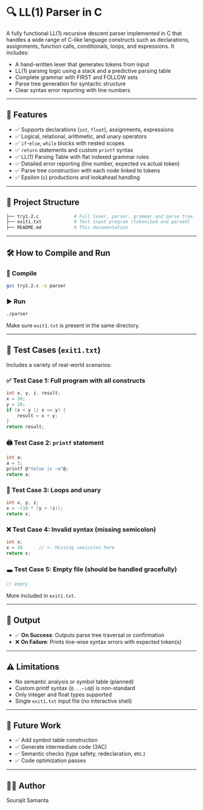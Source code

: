 # 🔍 LL(1) Parser in C

A fully functional LL(1) recursive descent parser implemented in C that handles a wide range of C-like language constructs such as declarations, assignments, function calls, conditionals, loops, and expressions. It includes:

* A hand-written lexer that generates tokens from input
* LL(1) parsing logic using a stack and a predictive parsing table
* Complete grammar with FIRST and FOLLOW sets
* Parse tree generation for syntactic structure
* Clear syntax error reporting with line numbers

---

## 🚀 Features

* ✅ Supports declarations (`int`, `float`), assignments, expressions
* ✅ Logical, relational, arithmetic, and unary operators
* ✅ `if`-`else`, `while` blocks with nested scopes
* ✅ `return` statements and custom `printf` syntax
* ✅ LL(1) Parsing Table with flat indexed grammar rules
* ✅ Detailed error reporting (line number, expected vs actual token)
* ✅ Parse tree construction with each node linked to tokens
* ✅ Epsilon (`ε`) productions and lookahead handling

---

## 📂 Project Structure

```bash
├── try1.2.c             # Full lexer, parser, grammar and parse tree
├── exit1.txt            # Test input program (tokenized and parsed)
├── README.md            # This documentation
```

---

## 🛠️ How to Compile and Run

### 🧱 Compile

```bash
gcc try1.2.c -o parser
```

### ▶️ Run

```bash
./parser
```

Make sure `exit1.txt` is present in the same directory.

---

## 🧪 Test Cases (`exit1.txt`)

Includes a variety of real-world scenarios:

### ✅ Test Case 1: Full program with all constructs

```c
int x, y, z, result;
x = 10;
y = 20;
if (x < y || x == y) {
    result = x + y;
}
return result;
```

### 🖨️ Test Case 2: `printf` statement

```c
int a;
a = 5;
printf @"Value is ~a"@;
return a;
```

### 🔁 Test Case 3: Loops and unary

```c
int x, y, z;
x = -(10 * (y + !z));
return x;
```

### ❌ Test Case 4: Invalid syntax (missing semicolon)

```c
int x;
x = 10      // <- Missing semicolon here
return x;
```

### 🕳️ Test Case 5: Empty file (should be handled gracefully)

```c
// empty
```

More included in `exit1.txt`.

---

## 🧾 Output

* ✅ **On Success**: Outputs parse tree traversal or confirmation
* ❌ **On Failure**: Prints line-wise syntax errors with expected token(s)

---

## ⚠️ Limitations

* No semantic analysis or symbol table (planned)
* Custom printf syntax (`@...~id@`) is non-standard
* Only integer and float types supported
* Single `exit1.txt` input file (no interactive shell)

---

## 📌 Future Work

* ✅ Add symbol table construction
* ✅ Generate intermediate code (3AC)
* ✅ Semantic checks (type safety, redeclaration, etc.)
* ✅ Code optimization passes

---

## 👨‍💻 Author

Sourajit Samanta
